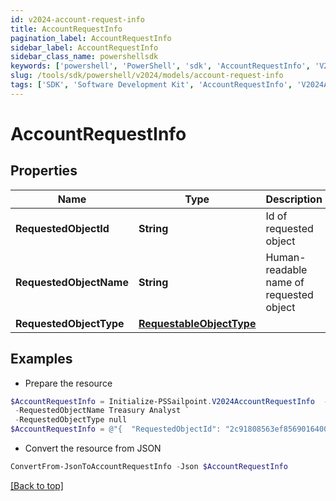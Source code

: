 ```yaml
---
id: v2024-account-request-info
title: AccountRequestInfo
pagination_label: AccountRequestInfo
sidebar_label: AccountRequestInfo
sidebar_class_name: powershellsdk
keywords: ['powershell', 'PowerShell', 'sdk', 'AccountRequestInfo', 'V2024AccountRequestInfo'] 
slug: /tools/sdk/powershell/v2024/models/account-request-info
tags: ['SDK', 'Software Development Kit', 'AccountRequestInfo', 'V2024AccountRequestInfo']
---
```



# AccountRequestInfo

## Properties

Name | Type | Description | Notes
------------ | ------------- | ------------- | -------------
**RequestedObjectId** | **String** | Id of requested object | [optional] 
**RequestedObjectName** | **String** | Human-readable name of requested object | [optional] 
**RequestedObjectType** | [**RequestableObjectType**](requestable-object-type) |  | [optional] 

## Examples

- Prepare the resource
```powershell
$AccountRequestInfo = Initialize-PSSailpoint.V2024AccountRequestInfo  -RequestedObjectId 2c91808563ef85690164001c31140c0c `
 -RequestedObjectName Treasury Analyst `
 -RequestedObjectType null
$AccountRequestInfo = @"{  "RequestedObjectId": "2c91808563ef85690164001c31140c0c", "RequestedObjectName": "Treasury Analyst", "RequestedObjectType": "null "}"@
```

- Convert the resource from JSON
```powershell
ConvertFrom-JsonToAccountRequestInfo -Json $AccountRequestInfo
```


[[Back to top]](#) 


